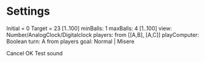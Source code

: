 Settings
=======
Initial = 0
Target = 23 [1..100]
minBalls: 1
maxBalls: 4 [1..100]
view: Number/AnalogClock/Digitalclock
players: from [[A,B], [A,C]]
playComputer: Boolean
turn: A from players
goal: Normal | Misere

Cancel
OK
Test sound